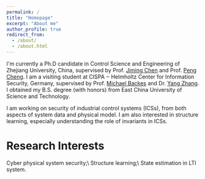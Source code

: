 ```yaml
---
permalink: /
title: "Homepage"
excerpt: "About me"
author_profile: true
redirect_from: 
  - /about/
  - /about.html
---
```


I'm currently a Ph.D candidate in Control Science and Engineering of Zhejiang University, China, supervised by Prof. [Jiming Chen](https://person.zju.edu.cn/jmchen) and Prof. [Peng Cheng](https://person.zju.edu.cn/cp). I am a visiting student at CISPA − Helmholtz Center for Information Security, Germany, supervised by Prof. [Michael Backes](https://cispa.saarland/people/backes/) and Dr. [Yang Zhang](https://cispa.saarland/people/yang.zhang/). 
I obtained my B.S. degree (with honors) from East China University of Science and Technology. 


I am working on security of industrial control systems (ICSs), from both aspects of system data and physical model. I am also interested in structure learning, especially understanding the role of invariants in ICSs. 

Research Interests
======
Cyber physical system security;\\
Structure learning;\\
State estimation in LTI system.
